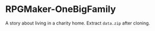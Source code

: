 # RPGMaker-OneBigFamily
A story about living in a charity home.
Extract ```data.zip``` after cloning.
